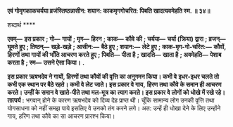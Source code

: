 **एवं गोमृगकाकचर्यया व्रजंस्तिष्ठन्नासीन: शयान: काकमृगगोचरित: पिबति खादत्यवमेहति स्म. ॥ ३४॥** 

शब्दार्थ **** 

**एवम्—** **इस प्रकार** **; गो—** **गायों** **; मृग—** **हिरन** **; काक—** **कौवे की** **; चर्यया—** **चर्या (क्रिया) द्वारा** **; व्रजन्—** **घूमते हुए** **; तिष्ठन्—** **खड़े-खड़े** **; आसीन:—** **बैठे हुए** **; शयान:—** **लेटे हुए** **; काक-मृग-गो-चरित:—** **कौवों, हिरणों तथा गायों की भाँति आचरण** **करते हुए** **; पिबति—** **पीता है** **; खादति—** **खाता है** **; अवमेहति—** **पेशाब करता है** **; स्म—** **उसने ऐसा किया।** **.** 

**इस प्रकार ऋषभदेव ने गायों, हिरणों तथा कौवों की वृत्ति का अनुगमन किया। कभी वे** **इधर-इधर चलते तो कभी एक स्थान पर बैठे रहते। कभी वे लेट जाते। इस प्रकार वे गाय,** **हिरण तथा कौवे के समान ही आचरण करते। उन्हीं के समान वे खाते-पीते तथा मल-मूत्र का** **त्याग करते। इस प्रकार वे लोगों को धोखे में रखे रहे।** **तात्पर्य :** भगवान् होने के कारण ऋषभदेव को दिव्य देह प्राप्त थी। चूँकि सामान्य लोग उनकी वृत्ति तथा योगसाधना को नहीं समझ पाये इसलिए वे उनको तंग करने लगे। अत: उन्हें ही धोखा देने के लिए उन्होंने गाय, हरिण तथा कौवे का सा आचरण प्रारश्भ किया।  